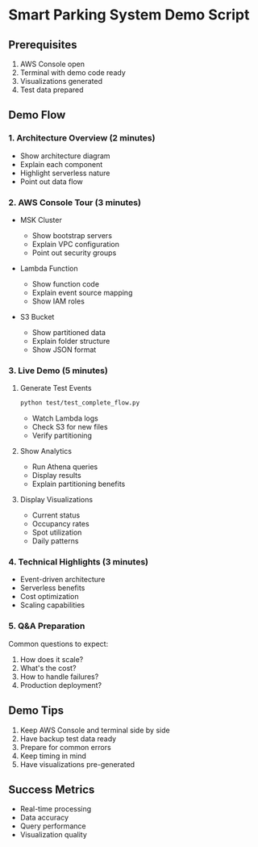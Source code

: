 # Smart Parking System Demo Script

## Prerequisites
1. AWS Console open
2. Terminal with demo code ready
3. Visualizations generated
4. Test data prepared

## Demo Flow

### 1. Architecture Overview (2 minutes)
- Show architecture diagram
- Explain each component
- Highlight serverless nature
- Point out data flow

### 2. AWS Console Tour (3 minutes)
- MSK Cluster
  - Show bootstrap servers
  - Explain VPC configuration
  - Point out security groups

- Lambda Function
  - Show function code
  - Explain event source mapping
  - Show IAM roles

- S3 Bucket
  - Show partitioned data
  - Explain folder structure
  - Show JSON format

### 3. Live Demo (5 minutes)
1. Generate Test Events
   ```bash
   python test/test_complete_flow.py
   ```
   - Watch Lambda logs
   - Check S3 for new files
   - Verify partitioning

2. Show Analytics
   - Run Athena queries
   - Display results
   - Explain partitioning benefits

3. Display Visualizations
   - Current status
   - Occupancy rates
   - Spot utilization
   - Daily patterns

### 4. Technical Highlights (3 minutes)
- Event-driven architecture
- Serverless benefits
- Cost optimization
- Scaling capabilities

### 5. Q&A Preparation
Common questions to expect:
1. How does it scale?
2. What's the cost?
3. How to handle failures?
4. Production deployment?

## Demo Tips
1. Keep AWS Console and terminal side by side
2. Have backup test data ready
3. Prepare for common errors
4. Keep timing in mind
5. Have visualizations pre-generated

## Success Metrics
- Real-time processing
- Data accuracy
- Query performance
- Visualization quality 